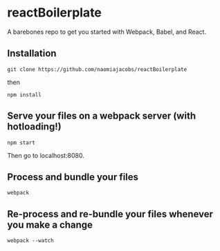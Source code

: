 # reactBoilerplate

A barebones repo to get you started with Webpack, Babel, and React. 

## Installation

`git clone https://github.com/naomiajacobs/reactBoilerplate`

then

`npm install`

## Serve your files on a webpack server (with hotloading!)

`npm start`

Then go to localhost:8080.

## Process and bundle your files

`webpack`

## Re-process and re-bundle your files whenever you make a change

`webpack --watch`

